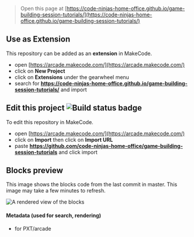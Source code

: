  


> Open this page at [https://code-ninjas-home-office.github.io/game-building-session-tutorials/](https://code-ninjas-home-office.github.io/game-building-session-tutorials/)

## Use as Extension

This repository can be added as an **extension** in MakeCode.

* open [https://arcade.makecode.com/](https://arcade.makecode.com/)
* click on **New Project**
* click on **Extensions** under the gearwheel menu
* search for **https://code-ninjas-home-office.github.io/game-building-session-tutorials/** and import

## Edit this project ![Build status badge](https://code-ninjas-home-office.github.io/game-building-session-tutorials/workflows/MakeCode/badge.svg)

To edit this repository in MakeCode.

* open [https://arcade.makecode.com/](https://arcade.makecode.com/)
* click on **Import** then click on **Import URL**
* paste **https://github.com/code-ninjas-home-office/game-building-session-tutorials** and click import

## Blocks preview

This image shows the blocks code from the last commit in master.
This image may take a few minutes to refresh.

![A rendered view of the blocks](https://code-ninjas-home-office.github.io/game-building-session-tutorials/raw/master/.github/makecode/blocks.png)

#### Metadata (used for search, rendering)

* for PXT/arcade
<script src="https://makecode.com/gh-pages-embed.js"></script><script>makeCodeRender("{{ site.makecode.home_url }}", "{{ site.github.owner_name }}/{{ site.github.repository_name }}");</script>
